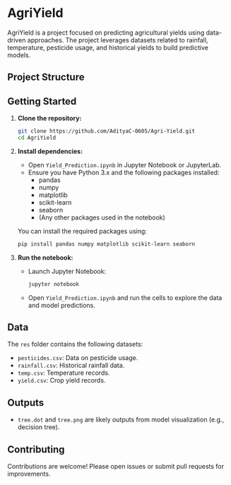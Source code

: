 # AgriYield

AgriYield is a project focused on predicting agricultural yields using data-driven approaches. The project leverages datasets related to rainfall, temperature, pesticide usage, and historical yields to build predictive models.

## Project Structure

## Getting Started

1. **Clone the repository:**
    ```bash
    git clone https://github.com/AdityaC-0605/Agri-Yield.git
    cd AgriYield
    ```

2. **Install dependencies:**
    - Open `Yield_Prediction.ipynb` in Jupyter Notebook or JupyterLab.
    - Ensure you have Python 3.x and the following packages installed:
        - pandas
        - numpy
        - matplotlib
        - scikit-learn
        - seaborn
        - (Any other packages used in the notebook)

    You can install the required packages using:
    ```bash
    pip install pandas numpy matplotlib scikit-learn seaborn
    ```

3. **Run the notebook:**
    - Launch Jupyter Notebook:
        ```bash
        jupyter notebook
        ```
    - Open `Yield_Prediction.ipynb` and run the cells to explore the data and model predictions.

## Data

The `res` folder contains the following datasets:
- `pesticides.csv`: Data on pesticide usage.
- `rainfall.csv`: Historical rainfall data.
- `temp.csv`: Temperature records.
- `yield.csv`: Crop yield records.

## Outputs

- `tree.dot` and `tree.png` are likely outputs from model visualization (e.g., decision tree).

## Contributing

Contributions are welcome! Please open issues or submit pull requests for improvements.
